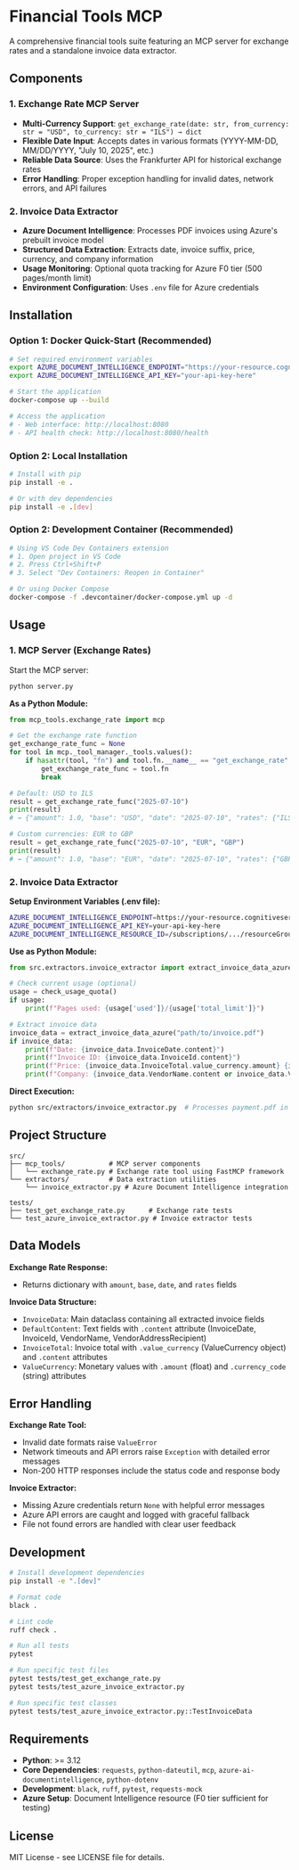 # Financial Tools MCP

A comprehensive financial tools suite featuring an MCP server for exchange rates and a standalone invoice data extractor.

## Components

### 1. Exchange Rate MCP Server
- **Multi-Currency Support**: `get_exchange_rate(date: str, from_currency: str = "USD", to_currency: str = "ILS") → dict`
- **Flexible Date Input**: Accepts dates in various formats (YYYY-MM-DD, MM/DD/YYYY, "July 10, 2025", etc.)
- **Reliable Data Source**: Uses the Frankfurter API for historical exchange rates
- **Error Handling**: Proper exception handling for invalid dates, network errors, and API failures

### 2. Invoice Data Extractor
- **Azure Document Intelligence**: Processes PDF invoices using Azure's prebuilt invoice model
- **Structured Data Extraction**: Extracts date, invoice suffix, price, currency, and company information
- **Usage Monitoring**: Optional quota tracking for Azure F0 tier (500 pages/month limit)
- **Environment Configuration**: Uses `.env` file for Azure credentials

## Installation

### Option 1: Docker Quick-Start (Recommended)
```bash
# Set required environment variables
export AZURE_DOCUMENT_INTELLIGENCE_ENDPOINT="https://your-resource.cognitiveservices.azure.com/"
export AZURE_DOCUMENT_INTELLIGENCE_API_KEY="your-api-key-here"

# Start the application
docker-compose up --build

# Access the application
# - Web interface: http://localhost:8080
# - API health check: http://localhost:8080/health
```

### Option 2: Local Installation
```bash
# Install with pip
pip install -e .

# Or with dev dependencies
pip install -e .[dev]
```

### Option 2: Development Container (Recommended)
```bash
# Using VS Code Dev Containers extension
# 1. Open project in VS Code
# 2. Press Ctrl+Shift+P
# 3. Select "Dev Containers: Reopen in Container"

# Or using Docker Compose
docker-compose -f .devcontainer/docker-compose.yml up -d
```

## Usage

### 1. MCP Server (Exchange Rates)

Start the MCP server:
```bash
python server.py
```

**As a Python Module:**
```python
from mcp_tools.exchange_rate import mcp

# Get the exchange rate function
get_exchange_rate_func = None
for tool in mcp._tool_manager._tools.values():
    if hasattr(tool, "fn") and tool.fn.__name__ == "get_exchange_rate":
        get_exchange_rate_func = tool.fn
        break

# Default: USD to ILS
result = get_exchange_rate_func("2025-07-10")
print(result)
# → {"amount": 1.0, "base": "USD", "date": "2025-07-10", "rates": {"ILS": 3.3064}}

# Custom currencies: EUR to GBP
result = get_exchange_rate_func("2025-07-10", "EUR", "GBP")
print(result)
# → {"amount": 1.0, "base": "EUR", "date": "2025-07-10", "rates": {"GBP": 0.8520}}
```

### 2. Invoice Data Extractor

**Setup Environment Variables (.env file):**
```bash
AZURE_DOCUMENT_INTELLIGENCE_ENDPOINT=https://your-resource.cognitiveservices.azure.com/
AZURE_DOCUMENT_INTELLIGENCE_API_KEY=your-api-key-here
AZURE_DOCUMENT_INTELLIGENCE_RESOURCE_ID=/subscriptions/.../resourceGroups/.../providers/Microsoft.CognitiveServices/accounts/your-resource  # Optional for quota monitoring
```

**Use as Python Module:**
```python
from src.extractors.invoice_extractor import extract_invoice_data_azure, check_usage_quota

# Check current usage (optional)
usage = check_usage_quota()
if usage:
    print(f"Pages used: {usage['used']}/{usage['total_limit']}")

# Extract invoice data
invoice_data = extract_invoice_data_azure("path/to/invoice.pdf")
if invoice_data:
    print(f"Date: {invoice_data.InvoiceDate.content}")
    print(f"Invoice ID: {invoice_data.InvoiceId.content}")
    print(f"Price: {invoice_data.InvoiceTotal.value_currency.amount} {invoice_data.InvoiceTotal.value_currency.currency_code}")
    print(f"Company: {invoice_data.VendorName.content or invoice_data.VendorAddressRecipient.content}")
```

**Direct Execution:**
```bash
python src/extractors/invoice_extractor.py  # Processes payment.pdf in current directory
```

## Project Structure

```
src/
├── mcp_tools/           # MCP server components
│   └── exchange_rate.py # Exchange rate tool using FastMCP framework
└── extractors/          # Data extraction utilities
    └── invoice_extractor.py # Azure Document Intelligence integration

tests/
├── test_get_exchange_rate.py      # Exchange rate tests
└── test_azure_invoice_extractor.py # Invoice extractor tests
```

## Data Models

**Exchange Rate Response:**
- Returns dictionary with `amount`, `base`, `date`, and `rates` fields

**Invoice Data Structure:**
- `InvoiceData`: Main dataclass containing all extracted invoice fields
- `DefaultContent`: Text fields with `.content` attribute (InvoiceDate, InvoiceId, VendorName, VendorAddressRecipient)
- `InvoiceTotal`: Invoice total with `.value_currency` (ValueCurrency object) and `.content` attributes
- `ValueCurrency`: Monetary values with `.amount` (float) and `.currency_code` (string) attributes

## Error Handling

**Exchange Rate Tool:**
- Invalid date formats raise `ValueError`
- Network timeouts and API errors raise `Exception` with detailed error messages
- Non-200 HTTP responses include the status code and response body

**Invoice Extractor:**
- Missing Azure credentials return `None` with helpful error messages
- Azure API errors are caught and logged with graceful fallback
- File not found errors are handled with clear user feedback

## Development

```bash
# Install development dependencies
pip install -e ".[dev]"

# Format code
black .

# Lint code
ruff check .

# Run all tests
pytest

# Run specific test files
pytest tests/test_get_exchange_rate.py
pytest tests/test_azure_invoice_extractor.py

# Run specific test classes
pytest tests/test_azure_invoice_extractor.py::TestInvoiceData
```

## Requirements

- **Python**: >= 3.12
- **Core Dependencies**: `requests`, `python-dateutil`, `mcp`, `azure-ai-documentintelligence`, `python-dotenv`
- **Development**: `black`, `ruff`, `pytest`, `requests-mock`
- **Azure Setup**: Document Intelligence resource (F0 tier sufficient for testing)

## License

MIT License - see LICENSE file for details.
